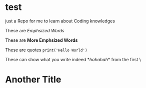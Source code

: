 test
====================
just a Repo for me to learn about Coding knowledges

These are *Emphsized Words*

These are **More Emphsized Words**

These are quotes ``print('Hello World')``

These can show what you write indeed \**hahahah** from the first \

Another Title
================

